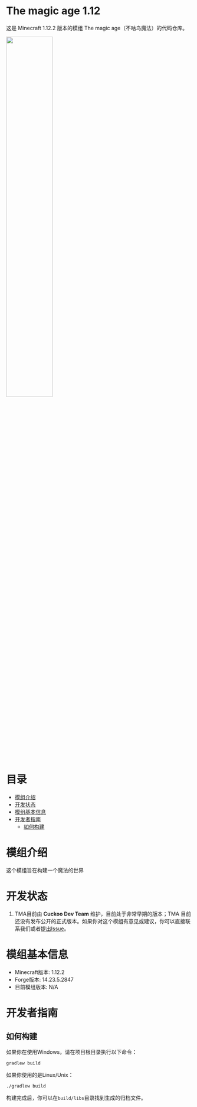 # The magic age 1.12

这是 Minecraft 1.12.2 版本的模组 The magic age（不咕鸟魔法）的代码仓库。

<img src="./doc/logo.png" width="50%">

# 目录

- [模组介绍](#模组介绍)
- [开发状态](#开发状态)
- [模组基本信息](#模组基本信息)
- [开发者指南](#开发者指南)
  - [如何构建](#如何构建)

# 模组介绍
这个模组旨在构建一个魔法的世界

# 开发状态
1. TMA目前由 **Cuckoo Dev Team** 维护，目前处于非常早期的版本；TMA 目前还没有发布公开的正式版本。如果你对这个模组有意见或建议，你可以直接联系我们或者[提出Issue](https://github.com/Wu-baozi/The-Magic-Age/issues)。

# 模组基本信息
* Minecraft版本: 1.12.2
* Forge版本: 14.23.5.2847
* 目前模组版本: N/A

# 开发者指南

## 如何构建

如果你在使用Windows，请在项目根目录执行以下命令：

```
gradlew build
```

如果你使用的是Linux/Unix：

```
./gradlew build
```

构建完成后，你可以在`build/libs`目录找到生成的归档文件。
